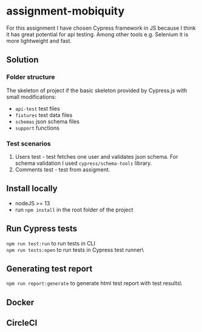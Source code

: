 # assignment-mobiquity

For this assignment I have chosen Cypress framework in JS because I think it has great potential for api testing. Among other tools e.g. Selenium it is more lightweight and fast. 

## Solution

### Folder structure
The skeleton of project if the basic skeleton provided by Cypress.js with small modifications:
- `api-test` test files
- `fixtures` test data files
- `schemas` json schema files
- `support` functions

### Test scenarios
1. Users test - test fetches one user and validates json schema. For schema validation I used `cypress/schema-tools` library. 
2. Comments test - test from assigment. 

## Install locally
- nodeJS >= 13
- run `npm install` in the root folder of the project

## Run Cypress tests
`npm run test:run` to run tests in CLI\
`npm run tests:open` to run tests in Cypress test runner\

## Generating test report
`npm run report:generate` to generate html test report with test results\

## Docker

## CircleCI